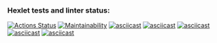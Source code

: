 ### Hexlet tests and linter status:
[![Actions Status](https://github.com/UnJIeashed/python-project-49/actions/workflows/hexlet-check.yml/badge.svg)](https://github.com/UnJIeashed/python-project-49/actions)
[![Maintainability](https://api.codeclimate.com/v1/badges/5fb9254d02c6a07e2ca9/maintainability)](https://codeclimate.com/github/UnJIeashed/python-project-49/maintainability)
[![asciicast](https://asciinema.org/a/jU2PquC7CR0aYEroJssKuz4ID.svg)](https://asciinema.org/a/jU2PquC7CR0aYEroJssKuz4ID)
[![asciicast](https://asciinema.org/a/7z1J0d8Lg1O8dDwn7qZDwnsB5.svg)](https://asciinema.org/a/7z1J0d8Lg1O8dDwn7qZDwnsB5)
[![asciicast](https://asciinema.org/a/vTA3falJGYvMCnfOxI2cWNExW.svg)](https://asciinema.org/a/vTA3falJGYvMCnfOxI2cWNExW)
[![asciicast](https://asciinema.org/a/fpeRO1YHSHoRvkGy7jwNBhsAB.svg)](https://asciinema.org/a/fpeRO1YHSHoRvkGy7jwNBhsAB)
[![asciicast](https://asciinema.org/a/ki2PcyYa3szY77rpld6BG08KH.svg)](https://asciinema.org/a/ki2PcyYa3szY77rpld6BG08KH)
